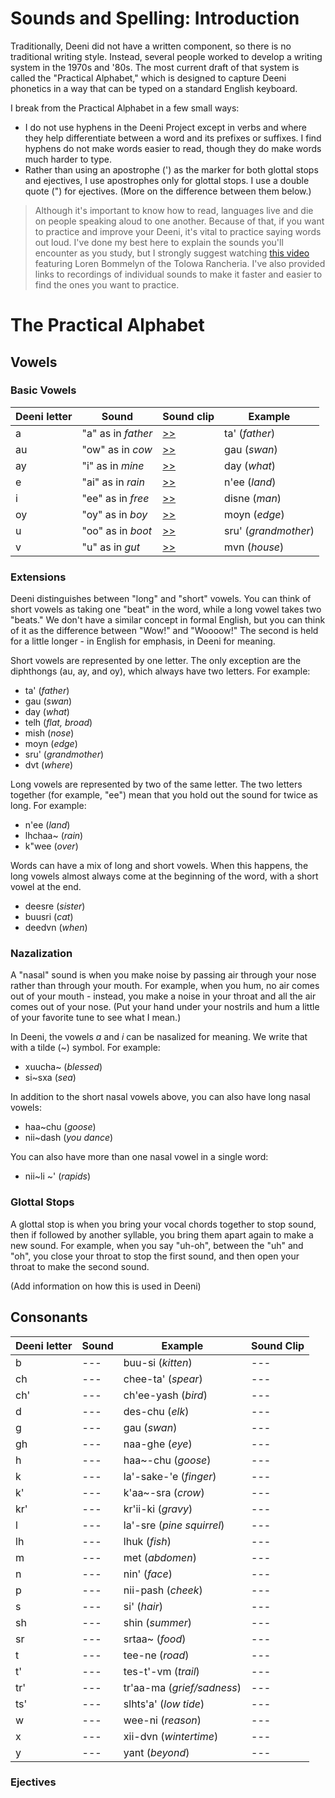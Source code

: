 # Sounds and Spelling: Introduction
Traditionally, Deeni did not have a written component, so there is no traditional writing style. Instead, several people worked to develop a writing system in the 1970s and '80s. The most current draft of that system is called the "Practical Alphabet," which is designed to capture Deeni phonetics in a way that can be typed on a standard English keyboard. 

I break from the Practical Alphabet in a few small ways:
- I do not use hyphens in the Deeni Project except in verbs and where they help differentiate between a word and its prefixes or suffixes. I find hyphens do not make words easier to read, though they do make words much harder to type.
- Rather than using an apostrophe (') as the marker for both glottal stops and ejectives, I use apostrophes only for glottal stops. I use a double quote (") for ejectives. (More on the difference between them below.)

> Although it's important to know how to read, languages live and die on people speaking aloud to one another. Because of that, if you want to practice and improve your Deeni, it's vital to practice saying words out loud. I've done my best here to explain the sounds you'll encounter as you study, but I strongly suggest watching [this video](https://www.youtube.com/watch?v=6UN7rABDQqI) featuring Loren Bommelyn of the Tolowa Rancheria. I've also provided links to recordings of individual sounds to make it faster and easier to find the ones you want to practice.

# The Practical Alphabet
## Vowels

### Basic Vowels
| Deeni letter | Sound | Sound clip | Example |
| --- | --- | --- | --- |
| a | "a" as in _father_ | [>>](https://upload.wikimedia.org/wikipedia/commons/5/50/Open_central_unrounded_vowel.ogg) | ta'  (_father_)|
| au | "ow" as in _cow_ | [>>](https://upload.wikimedia.org/wikipedia/commons/d/d1/En-us-ow.ogg) | gau (_swan_) |
| ay | "i" as in _mine_ | [>>](https://upload.wikimedia.org/wikipedia/commons/6/6f/En-us-eye.ogg) | day (_what_) |
| e | "ai" as in _rain_ | [>>](https://upload.wikimedia.org/wikipedia/commons/6/6c/Close-mid_front_unrounded_vowel.ogg) | n'ee (_land_) |
| i | "ee" as in _free_ | [>>](https://upload.wikimedia.org/wikipedia/commons/9/91/Close_front_unrounded_vowel.ogg) | disne (_man_)
| oy | "oy" as in _boy_ | [>>](https://upload.wikimedia.org/wikipedia/commons/c/c2/En-us-oi2.ogg) | moyn (_edge_) |
| u | "oo" as in _boot_ | [>>](https://upload.wikimedia.org/wikipedia/commons/5/5d/Close_back_rounded_vowel.ogg) | sru' (_grandmother_)
| v | "u" as in _gut_  | [>>](https://upload.wikimedia.org/wikipedia/commons/8/80/PR-open-mid_back_unrounded_vowel2.ogg) | mvn (_house_)

### Extensions
Deeni distinguishes between "long" and "short" vowels. You can think of short vowels as taking one "beat" in the word, while a long vowel takes two "beats." We don't have a similar concept in formal English, but you can think of it as the difference between "Wow!" and "Woooow!" The second is held for a little longer - in English for emphasis, in Deeni for meaning.

Short vowels are represented by one letter. The only exception are the diphthongs (au, ay, and oy), which always have two letters. For example:
- ta' (_father_)
- gau (_swan_)
- day (_what_)
- telh (_flat, broad_)
- mish (_nose_)
- moyn (_edge_)
- sru' (_grandmother_)
- dvt (_where_)

Long vowels are represented by two of the same letter. The two letters together (for example, "ee") mean that you hold out the sound for twice as long. For example:
- n'ee (_land_)
- lhchaa~ (_rain_)
- k"wee (_over_)

Words can have a mix of long and short vowels. When this happens, the long vowels almost always come at the beginning of the word, with a short vowel at the end.
- deesre (_sister_)
- buusri (_cat_)
- deedvn (_when_)

### Nazalization
A "nasal" sound is when you make noise by passing air through your nose rather than through your mouth. For example, when you hum, no air comes out of your mouth - instead, you make a noise in your throat and all the air comes out of your nose. (Put your hand under your nostrils and hum a little of your favorite tune to see what I mean.)

In Deeni, the vowels _a_ and _i_ can be nasalized for meaning. We write that with a tilde (~) symbol. For example:
- xuucha~ (_blessed_)
- si~sxa (_sea_)

In addition to the short nasal vowels above, you can also have long nasal vowels:
- haa~chu (_goose_)
- nii~dash (_you dance_)

You can also have more than one nasal vowel in a single word:
- nii~li ~' (_rapids_)

### Glottal Stops

A glottal stop is when you bring your vocal chords together to stop sound, then if followed by another syllable, you bring them apart again to make a new sound. For example, when you say "uh-oh", between the "uh" and "oh", you close your throat to stop the first sound, and then open your throat to make the second sound.

(Add information on how this is used in Deeni)

## Consonants
| Deeni letter | Sound | Example | Sound Clip |
| ------------ | ----- | ------- | ---------- |
| b | --- | buu-si (_kitten_) | --- |
| ch | --- | chee-ta' (_spear_) | --- |
| ch' | --- | ch'ee-yash (_bird_) | --- |
| d | --- | des-chu (_elk_) | --- |
| g | --- | gau (_swan_) | --- |
| gh | --- | naa-ghe (_eye_) | --- |
| h | --- | haa~-chu (_goose_) | --- |
| k | --- | la'-sake-'e (_finger_) | --- |
| k' | --- | k'aa~-sra (_crow_) | --- |
| kr' | --- | kr'ii-ki (_gravy_) | --- |
| l | --- | la'-sre (_pine squirrel_) | --- |
| lh | --- | lhuk (_fish_) | --- |
| m | --- | met (_abdomen_) | --- |
| n | --- | nin' (_face_) | --- |
| p | --- | nii-pash (_cheek_) | --- |
| s | --- | si' (_hair_) | --- |
| sh | --- | shin (_summer_) | --- |
| sr | --- | srtaa~ (_food_) | --- |
| t | --- | tee-ne (_road_) | --- |
| t' | --- | tes-t'-vm (_trail_) | --- |
| tr' | --- | tr'aa-ma (_grief/sadness_) | --- |
| ts' | --- | slhts'a' (_low tide_) | --- |
| w | --- | wee-ni (_reason_) | --- |
| x | --- | xii-dvn (_wintertime_) | --- |
| y | --- | yant (_beyond_) | --- |

### Ejectives
